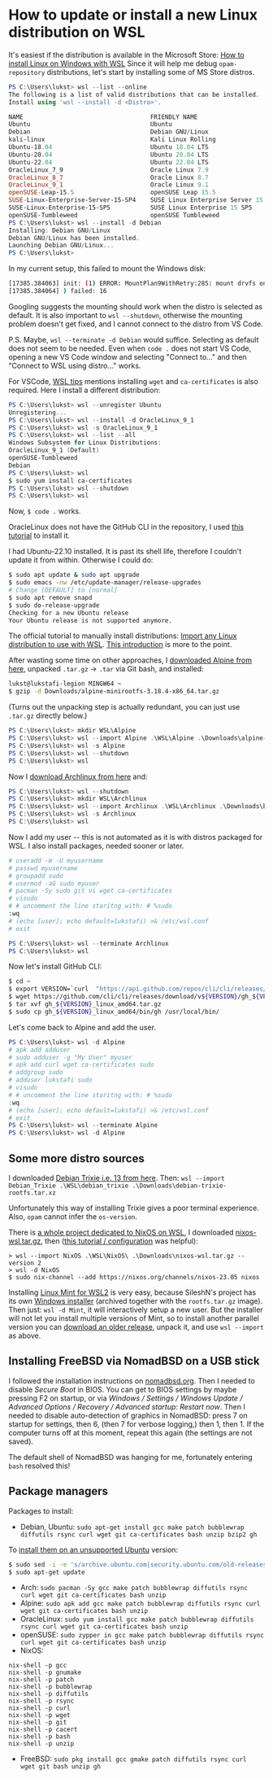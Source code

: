 # How to update or install a new Linux distribution on WSL

It's easiest if the distribution is available in the Microsoft Store:
[How to install Linux on Windows with WSL](https://learn.microsoft.com/en-gb/windows/wsl/install)
Since it will help me debug `opam-repository` distributions, let's start by installing some of MS Store distros.

```PowerShell
PS C:\Users\lukst> wsl --list --online
The following is a list of valid distributions that can be installed.
Install using 'wsl --install -d <Distro>'.

NAME                                   FRIENDLY NAME
Ubuntu                                 Ubuntu
Debian                                 Debian GNU/Linux
kali-linux                             Kali Linux Rolling
Ubuntu-18.04                           Ubuntu 18.04 LTS
Ubuntu-20.04                           Ubuntu 20.04 LTS
Ubuntu-22.04                           Ubuntu 22.04 LTS
OracleLinux_7_9                        Oracle Linux 7.9
OracleLinux_8_7                        Oracle Linux 8.7
OracleLinux_9_1                        Oracle Linux 9.1
openSUSE-Leap-15.5                     openSUSE Leap 15.5
SUSE-Linux-Enterprise-Server-15-SP4    SUSE Linux Enterprise Server 15 SP4
SUSE-Linux-Enterprise-15-SP5           SUSE Linux Enterprise 15 SP5
openSUSE-Tumbleweed                    openSUSE Tumbleweed
PS C:\Users\lukst> wsl --install -d Debian
Installing: Debian GNU/Linux
Debian GNU/Linux has been installed.
Launching Debian GNU/Linux...
PS C:\Users\lukst>
```

In my current setup, this failed to mount the Windows disk:

```bash
[17385.384063] init: (1) ERROR: MountPlan9WithRetry:285: mount drvfs on /mnt/c (cache=mmap,noatime,msize=262144,trans=virtio,aname=drvfs;path=C:\;uid=0;gid=0;symlinkroot=/mnt/
[17385.384064] ) failed: 16
```

Googling suggests the mounting should work when the distro is selected as default. It is also important to `wsl --shutdown`, otherwise the mounting problem doesn't get fixed, and I cannot connect to the distro from VS Code.

P.S. Maybe, `wsl --terminate -d Debian` would suffice. Selecting as default does not seem to be needed. Even when `code .` does not start VS Code, opening a new VS Code window and selecting "Connect to..." and then "Connect to WSL using distro..." works.

For VSCode, [WSL tips](https://code.visualstudio.com/docs/remote/troubleshooting#_wsl-tips) mentions installing `wget` and `ca-certificates` is also required. Here I install a different distribution:

```PowerShell
PS C:\Users\lukst> wsl --unregister Ubuntu
Unregistering...
PS C:\Users\lukst> wsl --install -d OracleLinux_9_1
PS C:\Users\lukst> wsl -s OracleLinux_9_1
PS C:\Users\lukst> wsl --list --all
Windows Subsystem for Linux Distributions:
OracleLinux_9_1 (Default)
openSUSE-Tumbleweed
Debian
PS C:\Users\lukst> wsl
$ sudo yum install ca-certificates
PS C:\Users\lukst> wsl --shutdown
PS C:\Users\lukst> wsl
```

Now, `$ code .` works.

OracleLinux does not have the GitHub CLI in the repository, I used [this tutorial](https://computingforgeeks.com/how-to-install-github-cli-on-linux-and-windows/?expand_article=1) to install it.

I had Ubuntu-22.10 installed. It is past its shell life, therefore I couldn't update it from within. Otherwise I could do:

```bash
$ sudo apt update & sudo apt upgrade
$ sudo emacs -nw /etc/update-manager/release-upgrades
# Change [DEFAULT] to [normal]
$ sudo apt remove snapd
$ sudo do-release-upgrade
Checking for a new Ubuntu release
Your Ubuntu release is not supported anymore.
```

The official tutorial to manually install distributions: [Import any Linux distribution to use with WSL](https://github.com/MicrosoftDocs/WSL/blob/main/WSL/use-custom-distro.md). [This introduction](https://dev.to/milolav/manually-installing-wsl2-distributions-41b4) is more to the point.

After wasting some time on other approaches, I [downloaded Alpine from here](https://github.com/alpinelinux/docker-alpine/blob/e7f8cc3aebd309337497c1e794db9aabbb9902c0/x86_64/alpine-minirootfs-3.18.4-x86_64.tar.gz), unpacked `.tar.gz` -> `.tar` via Git bash, and installed:

```bash
lukst@lukstafi-legion MINGW64 ~
$ gzip -d Downloads/alpine-minirootfs-3.18.4-x86_64.tar.gz
```

(Turns out the unpacking step is actually redundant, you can just use `.tar.gz` directly below.)

```PowerShell
PS C:\Users\lukst> mkdir WSL\Alpine
PS C:\Users\lukst> wsl --import Alpine .\WSL\Alpine .\Downloads\alpine-minirootfs-3.18.4-x86_64.tar
PS C:\Users\lukst> wsl -s Alpine
PS C:\Users\lukst> wsl --shutdown
PS C:\Users\lukst> wsl
```

Now I [download Archlinux from here](https://gitlab.archlinux.org/archlinux/archlinux-docker/-/package_files/5238/download) and:

```PowerShell
PS C:\Users\lukst> wsl --shutdown
PS C:\Users\lukst> mkdir WSL\Archlinux
PS C:\Users\lukst> wsl --import Archlinux .\WSL\Archlinux .\Downloads\base-20231029.0.188123.tar
PS C:\Users\lukst> wsl -s Archlinux
PS C:\Users\lukst> wsl
```

Now I add my user -- this is not automated as it is with distros packaged for WSL. I also install packages, needed sooner or later.

```sh
# useradd -m -U myusername
# passwd myusername
# groupadd sudo
# usermod -aG sudo myuser
# pacman -Sy sudo git vi wget ca-certificates
# visudo
# # uncomment the line staritng with: # %sudo
:wq
# (echo [user]; echo default=lukstafi) >& /etc/wsl.conf
# exit
```

```PowerShell
PS C:\Users\lukst> wsl --terminate Archlinux
PS C:\Users\lukst> wsl
```

Now let's install GitHub CLI:

```sh
$ cd ~
$ export VERSION=`curl  "https://api.github.com/repos/cli/cli/releases/latest" | grep '"tag_name"' | sed -E 's/.*"([^"]+)".*/\1/' | cut -c2-`
$ wget https://github.com/cli/cli/releases/download/v${VERSION}/gh_${VERSION}_linux_amd64.tar.gz
$ tar xvf gh_${VERSION}_linux_amd64.tar.gz
$ sudo cp gh_${VERSION}_linux_amd64/bin/gh /usr/local/bin/
```

Let's come back to Alpine and add the user.

```PowerShell
PS C:\Users\lukst> wsl -d Alpine
# apk add adduser
# sudo adduser -g "My User" myuser
# apk add curl wget ca-certificates sudo
# addgroup sudo
# adduser lukstafi sudo
# visudo
# # uncomment the line staritng with: # %sudo
:wq
# (echo [user]; echo default=lukstafi) >& /etc/wsl.conf
# exit
PS C:\Users\lukst> wsl --terminate Alpine
PS C:\Users\lukst> wsl -d Alpine
```

## Some more distro sources

I downloaded [Debian Trixie i.e. 13 from here](https://github.com/debuerreotype/docker-debian-artifacts/blob/feccbb81c63226a8bf2e38315fc025a91fdd95dc/trixie/rootfs.tar.xz).
Then: `wsl --import Debian_Trixie .\WSL\debian_trixie .\Downloads\debian-trixie-rootfs.tar.xz`

Unfortunately this way of installing Trixie gives a poor terminal experience. Also, `opam` cannot infer the `os-version`.

There is [a whole project dedicated to NixOS on WSL](https://github.com/nix-community/NixOS-WSL), I downloaded [nixos-wsl.tar.gz](https://github.com/nix-community/NixOS-WSL/releases/download/23.5.5.2/nixos-wsl.tar.gz), then ([this tutorial / configuration](https://github.com/LGUG2Z/nixos-wsl-starter) was helpful):

```shell
> wsl --import NixOS .\WSL\NixOS\ .\Downloads\nixos-wsl.tar.gz --version 2
> wsl -d NixOS
$ sudo nix-channel --add https://nixos.org/channels/nixos-23.05 nixos
```

Installing [Linux Mint for WSL2](https://github.com/sileshn/LinuxmintWSL2) is very easy, because SileshN's project has its own [Windows installer](https://github.com/sileshn/LinuxmintWSL2/releases) (archived together with the `rootfs.tar.gz` image). Then just: `wsl -d Mint`, it will interactively setup a new user. But the installer will not let you install multiple versions of Mint, so to install another parallel version you can [download an older release](https://github.com/sileshn/LinuxmintWSL2/releases), unpack it, and use `wsl --import` as above.

## Installing FreeBSD via NomadBSD on a USB stick

I followed the installation instructions on [nomadbsd.org](https://www.nomadbsd.org/download.html). Then I needed to disable _Secure Boot_ in BIOS. You can get to BIOS settings by maybe pressing F2 on startup, or via _Windows / Settings / Windows Update / Advanced Options / Recovery / Advanced startup: Restart now_. Then I needed to disable auto-detection of graphics in NomadBSD: press 7 on startup for settings, then 6, (then 7 for verbose logging,) then 1, then 1. If the computer turns off at this moment, repeat this again (the settings are not saved).

The default shell of NomadBSD was hanging for me, fortunately entering `bash` resolved this!

## Package managers

Packages to install:

* Debian, Ubuntu: `sudo apt-get install gcc make patch bubblewrap diffutils rsync curl wget git ca-certificates bash unzip bzip2 gh`

To [install them on an unsupported Ubuntu](https://medium.com/enekochan/install-software-in-unsupported-ubuntu-versions-with-apt-get-ea9b5bd18d2) version:

```bash
$ sudo sed -i -e 's/archive.ubuntu.com|security.ubuntu.com/old-releases.ubuntu.com/g' /etc/apt/sources.list
$ sudo apt-get update
```

* Arch: `sudo pacman -Sy gcc make patch bubblewrap diffutils rsync curl wget git ca-certificates bash unzip`
* Alpine: `sudo apk add gcc make patch bubblewrap diffutils rsync curl wget git ca-certificates bash unzip`
* OracleLinux: `sudo yum install gcc make patch bubblewrap diffutils rsync curl wget git ca-certificates bash unzip`
* openSUSE: `sudo zypper in gcc make patch bubblewrap diffutils rsync curl wget git ca-certificates bash unzip`
* NixOS:

```shell
nix-shell -p gcc
nix-shell -p gnumake
nix-shell -p patch
nix-shell -p bubblewrap
nix-shell -p diffutils
nix-shell -p rsync
nix-shell -p curl
nix-shell -p wget
nix-shell -p git
nix-shell -p cacert
nix-shell -p bash
nix-shell -p unzip
```

* FreeBSD: `sudo pkg install gcc gmake patch diffutils rsync curl wget git bash unzip gh`
